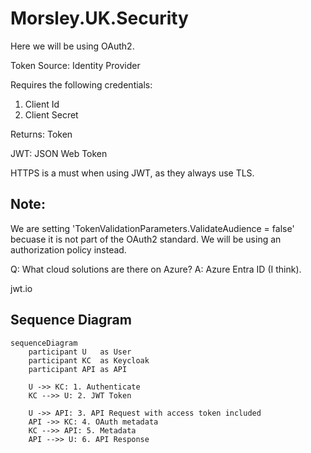 Morsley.UK.Security
===================

Here we will be using OAuth2.

Token Source: Identity Provider

Requires the following credentials:

1. Client Id
2. Client Secret

Returns: Token

JWT: JSON Web Token

HTTPS is a must when using JWT, as they always use TLS.

Note:
-----

We are setting 'TokenValidationParameters.ValidateAudience = false' becuase it is not part of the OAuth2 standard.
We will be using an authorization policy instead.

Q: What cloud solutions are there on Azure?
A: Azure Entra ID (I think).

jwt.io

Sequence Diagram
----------------

```mermaid
sequenceDiagram
    participant U   as User
    participant KC  as Keycloak
    participant API as API

    U ->> KC: 1. Authenticate
    KC -->> U: 2. JWT Token

    U ->> API: 3. API Request with access token included
    API ->> KC: 4. OAuth metadata
    KC -->> API: 5. Metadata
    API -->> U: 6. API Response
```